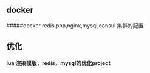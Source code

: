 ## docker
#####docker redis,php,nginx,mysql,consul 集群的配置

## 优化
#### lua 渲染模版，redis，mysql的优化project




